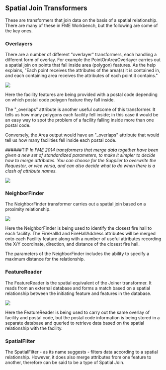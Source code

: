 ## Spatial Join Transformers ##
These are transformers that join data on the basis of a spatial relationship. There are many of these in FME Workbench, but the following are some of the key ones.


### Overlayers ###
There are a number of different "overlayer" transformers, each handling a different form of overlay. For example the PointOnAreaOverlayer carries out a spatial join on points that fall inside area (polygon) features. As the help explains, "Each point receives the attributes of the area(s) it is contained in, and each containing area receives the attributes of each point it contains."

![](https://raw.githubusercontent.com/FMEEvangelist/FME-Desktop-Basic-Training-Manual-Images/master/Img5.33.PointOnAreaOverlayer.jpg)

Here the facility features are being provided with a postal code depending on which postal code polygon feature they fall inside.

The "_overlaps" attribute is another useful outcome of this transformer. It tells us how many polygons each facility fell inside; in this case it would be an easy way to spot the problem of a facility falling inside more than one postal code.

Conversely, the Area output would have an "_overlaps" attribute that would tell us how many facilities fell inside each postal code.

######TIP
*In FME 2014 transformers that merge data together have been given a new set of standardized parameters, to make it simpler to decide how to merge attributes. You can choose for the Supplier to overwrite the Requestor, or vice versa, and can also decide what to do when there is a clash of attribute names.*

![](https://raw.githubusercontent.com/FMEEvangelist/FME-Desktop-Basic-Training-Manual-Images/master/Img5.34.AttributeAccumulationParameters.jpg)

 
### NeighborFinder ###
The NeighborFinder transformer carries out a spatial join based on a proximity relationship.

![](https://raw.githubusercontent.com/FMEEvangelist/FME-Desktop-Basic-Training-Manual-Images/master/Img5.35.NeighborFinderCanvas.jpg)

Here the NeighborFinder is being used to identify the closest fire hall to each facility. The FireHallId and FireHallAddress attributes will be merged onto each Facility feature along with a number of useful attributes recording the X/Y coordinate, direction, and distance of the closest fire hall.

The parameters of the NeighborFinder includes the ability to specify a maximum distance for the relationship.


### FeatureReader ###
The FeatureReader is the spatial equivalent of the Joiner transformer. It reads from an external database and forms a match based on a spatial relationship between the initiating feature and features in the database.

![](https://raw.githubusercontent.com/FMEEvangelist/FME-Desktop-Basic-Training-Manual-Images/master/Img5.36.FeatureReader.jpg)

Here the FeatureReader is being used to carry out the same overlay of facility and postal code, but the postal code information is being stored in a separate database and queried to retrieve data based on the spatial relationship with the facility.


### SpatialFilter ###
The SpatialFilter - as its name suggests - filters data according to a spatial relationship. However, it does also merge attributes from one feature to another, therefore can be said to be a type of Spatial Join.